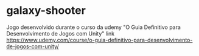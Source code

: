 # galaxy-shooter
Jogo desenvolvido durante o curso da udemy "O Guia Definitivo para Desenvolvimento de Jogos com Unity" link https://www.udemy.com/course/o-guia-definitivo-para-desenvolvimento-de-jogos-com-unity/
